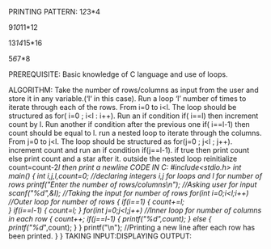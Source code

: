 PRINTING PATTERN:
1*2*3*4

9*10*11*12

13*14*15*16

5*6*7*8

PREREQUISITE:
Basic knowledge of C language and use of loops.

ALGORITHM:
Take the number of rows/columns as input from the user and store it in any variable.(‘l‘ in this case).
Run a loop ‘l’ number of times to iterate through each of the rows. From i=0 to i<l. The loop should be structured as for( i=0 ; i<l : i++).
Run an if condition if( i==l)  then increment count by l.
Run another if condition after the previous one if( i==l-1)  then count should be equal to l.
run a nested loop to iterate through the columns. From j=0 to j<l. The loop should be structured as for(j=0 ; j<l ; j++).
increment count and run an if condition if(j==l-1).
if true then print count else print count and a star after it.
outside the nested loop reinitialize count=count-2*l then print a newline
CODE IN C:
#include<stdio.h>
int main()
{
int i,j,l,count=0; //declaring integers i,j for loops and l for number of rows
printf("Enter the number of rows/columns\n"); //Asking user for input
scanf("%d",&l); //Taking the input for number of rows
for(int i=0;i<l;i++) //Outer loop for number of rows
  {
    if(i==1)
      {
        count+=l;   
      }
    if(i==l-1)
      {
        count=l;
      }
    for(int j=0;j<l;j++) //Inner loop for number of columns in each row
     {
        count++;
        if(j==l-1)
          {
            printf("%d",count);
          }
        else
          {
            printf("%d*",count);
          }
     }
    printf("\n"); //Printing a new line after each row has been printed.
  }
}
TAKING INPUT:DISPLAYING OUTPUT:
